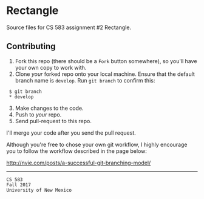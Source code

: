 # Rectangle

Source files for CS 583 assignment #2 Rectangle.


## Contributing

1. Fork this repo (there should be a `Fork` button somewhere), so you'll have your own copy to work with.
2. Clone *your* forked repo onto your local machine. Ensure that the default branch name is `develop`. Run `git branch` to confirm this:
```
 $ git branch
 * develop
```
3. Make changes to the code.
4. Push to *your* repo.
5. Send pull-request to this repo.

I'll merge your code after you send the pull request.

Although you're free to chose your own git workflow, I highly encourage you to follow the workflow described in the page below:

http://nvie.com/posts/a-successful-git-branching-model/


---

```
CS 583
Fall 2017
University of New Mexico
```
